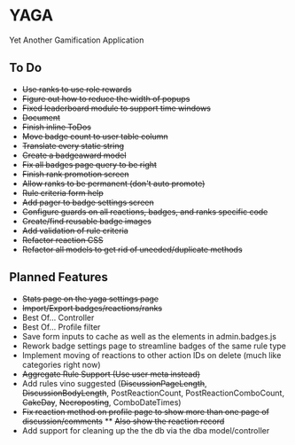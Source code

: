 # YAGA
Yet Another Gamification Application

## To Do

* ~~Use ranks to use role rewards~~
* ~~Figure out how to reduce the width of popups~~
* ~~Fixed leaderboard module to support time windows~~
* ~~Document~~
* ~~Finish inline ToDos~~
* ~~Move badge count to user table column~~
* ~~Translate every static string~~
* ~~Create a badgeaward model~~
* ~~Fix all badges page query to be right~~
* ~~Finish rank promotion screen~~
* ~~Allow ranks to be permanent (don't auto promote)~~
* ~~Rule criteria form help~~
* ~~Add pager to badge settings screen~~
* ~~Configure guards on all reactions, badges, and ranks specific code~~
* ~~Create/find reusable badge images~~
* ~~Add validation of rule criteria~~
* ~~Refactor reaction CSS~~
* ~~Refactor all models to get rid of uneeded/duplicate methods~~

## Planned Features
* ~~Stats page on the yaga settings page~~
* ~~Import/Export badges/reactions/ranks~~
* Best Of... Controller
* Best Of... Profile filter
* Save form inputs to cache as well as the elements in admin.badges.js
* Rework badge settings page to streamline badges of the same rule type
* Implement moving of reactions to other action IDs on delete (much like categories right now)
* ~~Aggregate Rule Support (Use user meta instead)~~
* Add rules vino suggested (~~DiscussionPageLength~~, ~~DiscussionBodyLength~~, PostReactionCount, PostReactionComboCount, ~~CakeDay~~, ~~Necroposting~~, ComboDateTimes)
* ~~Fix reaction method on profile page to show more than one page of discussion/comments~~
** ~~Also show the reaction record~~
* Add support for cleaning up the the db via the dba model/controller
